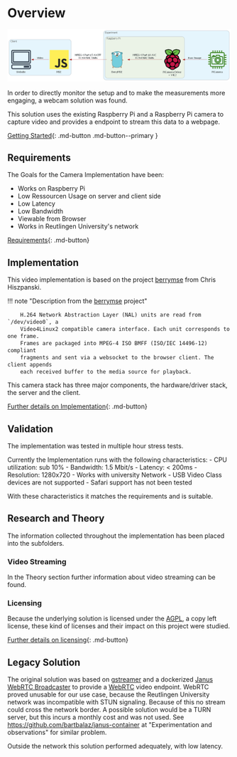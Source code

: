 # Overview

![Architecture Spyglass](../attachment/pirate_spyglass.png)

In order to directly monitor the setup and to make the measurements more engaging, a webcam solution was found.

This solution uses the existing Raspberry Pi and a Raspberry Pi camera to capture video and provides a endpoint to stream this data to a webpage.

[Getting Started](10-spyglass-getting-started.md){: .md-button .md-button--primary }

## Requirements

The Goals for the Camera Implementation have been:

- Works on Raspberry Pi
- Low Ressourcen Usage on server and client side
- Low Latency
- Low Bandwidth
- Viewable from Browser
- Works in Reutlingen University's network

[Requirements](20-spyglass-requirements.md){: .md-button}

## Implementation

This video implementation is based on the project [berrymse](https://github.com/thinkski/berrymse) from Chris Hiszpanski. 

!!! note "Description from the [berrymse](https://github.com/thinkski/berrymse) project"

        H.264 Network Abstraction Layer (NAL) units are read from `/dev/video0`, a
        Video4Linux2 compatible camera interface. Each unit corresponds to one frame.
        Frames are packaged into MPEG-4 ISO BMFF (ISO/IEC 14496-12) compliant
        fragments and sent via a websocket to the browser client. The client appends
        each received buffer to the media source for playback.

This camera stack has three major components, the hardware/driver stack, the server and the client.

[Further details on Implementation](30-spyglass-implementation.md){: .md-button}

## Validation

The implementation was tested in multiple hour stress tests.

Currently the Implementation runs with the following characteristics:
    - CPU utilization: sub 10%
    - Bandwidth: 1.5 Mbit/s
    - Latency: < 200ms
    - Resolution: 1280x720
    - Works with university Network
    - USB Video Class devices are not supported
    - Safari support has not been tested

With these characteristics it matches the requirements and is suitable.

<!-- [Validation](40-spyglass-validation.md){: .md-button} -->

## Research and Theory

The information collected throughout the implementation has been placed into the subfolders.

### Video Streaming

In the Theory section further information about video streaming can be found.
### Licensing

Because the underlying solution is licensed under the [AGPL](https://www.gnu.org/licenses/agpl-3.0.en.html), a copy left license, these kind of licenses and their impact on this project were studied.

[Further details on licensing](Theory/licensetheory.md){: .md-button}

## Legacy Solution
The original solution was based on [gstreamer](Research/Sources/gstreamer.md) and a dockerized [Janus WebRTC Broadcaster](Research/Streamers/janus.md) to provide a [WebRTC](Research/webRTC.md) video endpoint. WebRTC proved unusable for our use case, because the Reutlingen University network was incompatible with STUN signaling. Because of this no stream could cross the network border. A possible solution would be a TURN server, but this incurs a monthly cost and was not used. See https://github.com/bartbalaz/janus-container at "Experimentation and observations" for similar problem.

Outside the network this solution performed adequately, with low latency.